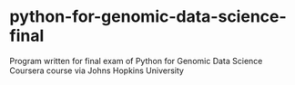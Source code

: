 # python-for-genomic-data-science-final
Program written for final exam of Python for Genomic Data Science Coursera course via Johns Hopkins University
